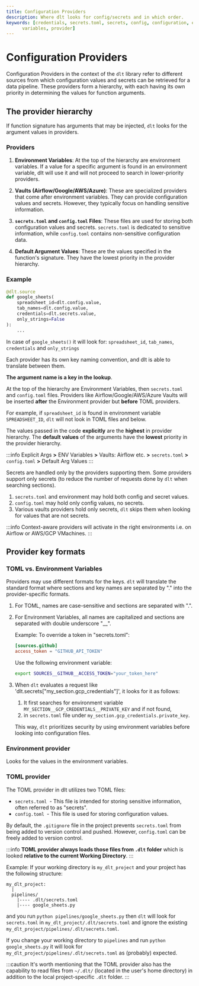 ```yaml
---
title: Configuration Providers
description: Where dlt looks for config/secrets and in which order.
keywords: [credentials, secrets.toml, secrets, config, configuration, environment
      variables, provider]
---
```


# Configuration Providers


Configuration Providers in the context of the `dlt` library
refer to different sources from which configuration values
and secrets can be retrieved for a data pipeline.
These providers form a hierarchy, with each having its own
priority in determining the values for function arguments.

## The provider hierarchy

If function signature has arguments that may be injected, `dlt` looks for the argument values in
providers.

### Providers

1. **Environment Variables**: At the top of the hierarchy are environment variables.
   If a value for a specific argument is found in an environment variable,
   dlt will use it and will not proceed to search in lower-priority providers.

2. **Vaults (Airflow/Google/AWS/Azure)**: These are specialized providers that come
   after environment variables. They can provide configuration values and secrets.
   However, they typically focus on handling sensitive information.

3. **`secrets.toml` and `config.toml` Files**: These files are used for storing both
   configuration values and secrets. `secrets.toml` is dedicated to sensitive information,
   while `config.toml` contains non-sensitive configuration data.

4. **Default Argument Values**: These are the values specified in the function's signature.
   They have the lowest priority in the provider hierarchy.

### Example

```python
@dlt.source
def google_sheets(
    spreadsheet_id=dlt.config.value,
    tab_names=dlt.config.value,
    credentials=dlt.secrets.value,
    only_strings=False
):
    ...
```

In case of `google_sheets()` it will look
for: `spreadsheet_id`, `tab_names`, `credentials` and `only_strings`

Each provider has its own key naming convention, and dlt is able to translate between them.

**The argument name is a key in the lookup**.

At the top of the hierarchy are Environment Variables, then `secrets.toml` and
`config.toml` files. Providers like Airflow/Google/AWS/Azure Vaults will be inserted **after** the Environment
provider but **before** TOML providers.

For example, if `spreadsheet_id` is found in environment variable `SPREADSHEET_ID`, `dlt` will not look in TOML files
and below.

The values passed in the code **explicitly** are the **highest** in provider hierarchy. The **default values**
of the arguments have the **lowest** priority in the provider hierarchy.

:::info
Explicit Args **>** ENV Variables **>** Vaults: Airflow etc. **>** `secrets.toml` **>** `config.toml` **>** Default Arg Values
:::

Secrets are handled only by the providers supporting them. Some providers support only
secrets (to reduce the number of requests done by `dlt` when searching sections).

1. `secrets.toml` and environment may hold both config and secret values.
1. `config.toml` may hold only config values, no secrets.
1. Various vaults providers hold only secrets, `dlt` skips them when looking for values that are not
   secrets.

:::info
Context-aware providers will activate in the right environments i.e. on Airflow or AWS/GCP VMachines.
:::

## Provider key formats

### TOML vs. Environment Variables

Providers may use different formats for the keys. `dlt` will translate the standard format where
sections and key names are separated by "." into the provider-specific formats.

1. For TOML, names are case-sensitive and sections are separated with ".".
1. For Environment Variables, all names are capitalized and sections are separated with double
   underscore "__".
   
   Example: To override a token in "secrets.toml":
   
   ```toml
   [sources.github]
   access_token = "GITHUB_API_TOKEN"
   ```
   Use the following environment variable:
   ```bash
   export SOURCES__GITHUB__ACCESS_TOKEN="your_token_here"
   ```


1. When `dlt` evaluates a request like  'dlt.secrets["my_section.gcp_credentials"]', it looks for it as follows: 

   1. It first searches for environment variable `MY_SECTION__GCP_CREDENTIALS__PRIVATE_KEY`  and if not found,
   1. in `secrets.toml` file under `my_section.gcp_credentials.private_key`. 

   This way, `dlt` prioritizes security by using environment variables before looking into configuration files.
   

### Environment provider

Looks for the values in the environment variables.

### TOML provider

The TOML provider in dlt utilizes two TOML files:

- `secrets.toml `- This file is intended for storing sensitive information, often referred to as "secrets".
- `config.toml `- This file is used for storing configuration values.

By default, the `.gitignore` file in the project prevents `secrets.toml` from being added to
version control and pushed. However, `config.toml` can be freely added to version control.

:::info
**TOML provider always loads those files from `.dlt` folder** which is looked **relative to the
current Working Directory**.
:::

Example: If your working directory is `my_dlt_project` and your project has the following structure:

```
my_dlt_project:
  |
  pipelines/
    |---- .dlt/secrets.toml
    |---- google_sheets.py
```

and you run `python pipelines/google_sheets.py` then `dlt` will look for `secrets.toml` in
`my_dlt_project/.dlt/secrets.toml` and ignore the existing
`my_dlt_project/pipelines/.dlt/secrets.toml`.

If you change your working directory to `pipelines` and run `python google_sheets.py` it will look for
`my_dlt_project/pipelines/.dlt/secrets.toml` as (probably) expected.

:::caution
It's worth mentioning that the TOML provider also has the capability to read files from `~/.dlt/`
(located in the user's home directory) in addition to the local project-specific `.dlt` folder.
:::
